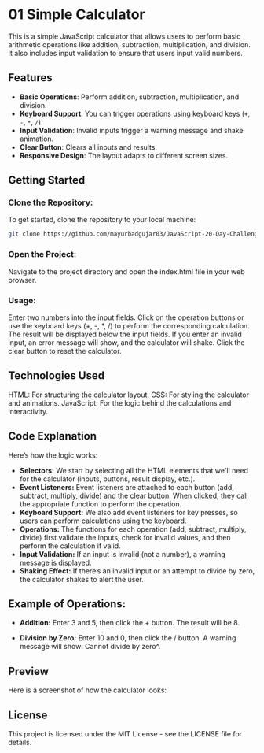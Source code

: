 # 01 Simple Calculator

This is a simple JavaScript calculator that allows users to perform basic arithmetic operations like addition, subtraction, multiplication, and division. It also includes input validation to ensure that users input valid numbers.

## **Features**
- **Basic Operations**: Perform addition, subtraction, multiplication, and division.
- **Keyboard Support**: You can trigger operations using keyboard keys (`+`, `-`, `*`, `/`).
- **Input Validation**: Invalid inputs trigger a warning message and shake animation.
- **Clear Button**: Clears all inputs and results.
- **Responsive Design**: The layout adapts to different screen sizes.

## **Getting Started**
### Clone the Repository:
To get started, clone the repository to your local machine:

```bash
git clone https://github.com/mayurbadgujar03/JavaScript-20-Day-Challenge-Building-20-Basic-Projects.git
```
### **Open the Project:**
Navigate to the project directory and open the index.html file in your web browser.

### **Usage:**

Enter two numbers into the input fields.
Click on the operation buttons or use the keyboard keys (+, -, *, /) to perform the corresponding calculation.
The result will be displayed below the input fields.
If you enter an invalid input, an error message will show, and the calculator will shake.
Click the clear button to reset the calculator.

## **Technologies Used**
HTML: For structuring the calculator layout.
CSS: For styling the calculator and animations.
JavaScript: For the logic behind the calculations and interactivity.
## **Code Explanation**
Here’s how the logic works:

- **Selectors:** We start by selecting all the HTML elements that we'll need for the calculator (inputs, buttons, result display, etc.).
- **Event Listeners:** Event listeners are attached to each button (add, subtract, multiply, divide) and the clear button. When clicked, they call the appropriate function to perform the operation.
- **Keyboard Support:** We also add event listeners for key presses, so users can perform calculations using the keyboard.
- **Operations:** The functions for each operation (add, subtract, multiply, divide) first validate the inputs, check for invalid values, and then perform the calculation if valid.
- **Input Validation:** If an input is invalid (not a number), a warning message is displayed.
- **Shaking Effect:** If there’s an invalid input or an attempt to divide by zero, the calculator shakes to alert the user.
## **Example of Operations:**
- **Addition:**
Enter 3 and 5, then click the + button. The result will be 8.

- **Division by Zero:**
Enter 10 and 0, then click the / button. A warning message will show: Cannot divide by zero^.

## **Preview**
Here is a screenshot of how the calculator looks:


## **License**
This project is licensed under the MIT License - see the LICENSE file for details.
